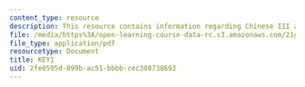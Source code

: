 ```yaml
---
content_type: resource
description: This resource contains information regarding Chinese III assignments.
file: /media/https%3A/open-learning-course-data-rc.s3.amazonaws.com/21g-103-chinese-iii-regular-fall-2003/2fe0595d899bac51bbbbcec300738693_MIT21G_103F03_L51103.pdf
file_type: application/pdf
resourcetype: Document
title: KEY1
uid: 2fe0595d-899b-ac51-bbbb-cec300738693
---
```

